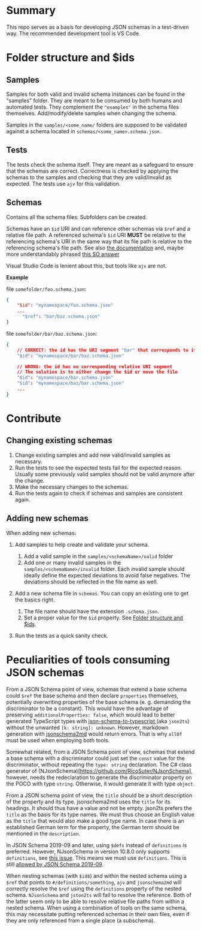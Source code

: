 # Summary

This repo serves as a basis for developing JSON schemas in a test-driven way.
The recommended development tool is VS Code.

# Folder structure and $ids

## Samples

Samples for both valid and invalid schema instances can be found in the "samples" folder.
They are meant to be consumed by both humans and automated tests.
They complement the `"examples"` in the schema files themselves.
Add/modify/delete samples when changing the schema.

Samples in the `samples/<some_name/` folders are supposed to be validated against a schema located in `schemas/<some_name>.schema.json`.

## Tests

The tests check the schema itself.
They are meant as a safeguard to ensure that the schemas are correct.
Correctness is checked by applying the schemas to the samples and checking that they are valid/invalid as expected.
The tests use `ajv` for this validation.

## Schemas

Contains all the schema files.
Subfolders can be created.

Schemas have an `$id` URI and can reference other schemas via `$ref` and a relative file path.
A referenced schema's `$id` URI **MUST** be relative to the referencing schema's URI in the same way that its file path is relative to the referencing schema's file path.
See also [the documentation](https://json-schema.org/understanding-json-schema/structuring.html#id1) and, maybe more understandably phrased [this SO answer](https://stackoverflow.com/a/63637901/1767703)

Visual Studio Code is lenient about this, but tools like `ajv` are not.

**Example**

file `somefolder/foo.schema.json`:
```json
{
    "$id": "mynamespace/foo.schema.json"
    ...
      "$ref": "bar/baz.schema.json"
}
```
file `somefolder/bar/baz.schema.json`:

```json
{
    // CORRECT: the id has the URI segment "bar" that corresponds to its relative file path
    "$id": "mynamespace/bar/baz.schema.json"

    // WRONG: the id has no corresponding relative URI segment
    // The solution is to either change the $id or move the file
    "$id": "mynamespace/bar.schema.json"
    "$id": "mynamespace/baz/bar.schema.json"
    ...
}
```

# Contribute

## Changing existing schemas

1. Change existing samples and add new valid/invalid samples as necessary.
2. Run the tests to see the expected tests fail for the expected reason. Usually some previously valid samples should not be valid anymore after the change.
3. Make the necessary changes to the schemas.
4. Run the tests again to check if schemas and samples are consistent again.


## Adding new schemas

When adding new schemas:

1. Add samples to help create and validate your schema.
   1. Add a valid sample in the `samples/<schemaName>/valid` folder
   1. Add one or many invalid samples in the `samples/<schemaName>/invalid` folder. Each invalid sample should ideally define the expected deviations to avoid false negatives. The deviations should be reflected in the file name as well.

1. Add a new schema file in `schemas`. You can copy an existing one to get the basics right.
   1. The file name should have the extension `.schema.json`.
   1. Set a proper value for the `$id` property. See [Folder structure and $ids](./README.md#Folder-structure-and-ids).

1. Run the tests as a quick sanity check.

# Peculiarities of tools consuming JSON schemas

From a JSON Schema point of view, schemas that extend a base schema could `$ref` the base schema and then declare `properties` themselves, potentially overwriting properties of the base schema (e. g. demanding the discriminator to be a constant).
This would have the advantage of preserving `additionalProperties: false`, which would lead to better generated TypeScript types with [json-schema-to-typescript
](https://github.com/bcherny/json-schema-to-typescript) (aka `json2ts`) without the unwanted `[k: string]: unknown`.
However, markdown generation with [jsonschema2md](https://github.com/adobe/jsonschema2md) would return errors.
That is why `allOf` must be used when employing both tools.

Somewhat related, from a JSON Schema point of view, schemas that extend a base schema with a discriminator could just set the `const` value for the discriminator, without repeating the `type: string` declaration.
The C# class generator of (NJsonSchema)[https://github.com/RicoSuter/NJsonSchema], however, needs the redeclaration to generate the discriminator property on the POCO with type `string`. Otherwise, it would generate it with type `object`.

From a JSON schema point of view, the `title` should be a short description of the property and its type.
jsonschema2md uses the `title` for its headings.
It should thus have a value and not be empty.
json2ts prefers the `title` as the basis for its type names.
We must thus choose an English value as the `title` that would also make a good type name.
In case there is an established German term for the property, the German term should be mentioned in the `description`.

In JSON Schema 2019-09 and later, using `$defs` instead of `definitions` is preferred.
However, NJsonSchema in version 10.8.0 only supports `definitions`, see [this issue](https://github.com/RicoSuter/NJsonSchema/issues/1536).
This means we must use `definitions`.
This is still [allowed by JSON Schema 2019-09](https://json-schema.org/draft/2019-09/release-notes.html#semi-incompatible-changes).

When nesting schemas (with `$id`s) and within the nested schema using a `$ref` that points to `#/definitions/something`, `ajv` and `jsonschema2md` will correctly resolve the `$ref` using the `definitions` property of the nested schema.
`NJsonSchema` and `jston2ts` will fail to resolve the reference.
Both of the latter seem only to be able to resolve relative file paths from within a nested schema.
When using a combination of tools on the same schema, this may necessitate putting referenced schemas in their own files, even if they are only referenced from a single place (a subschema).